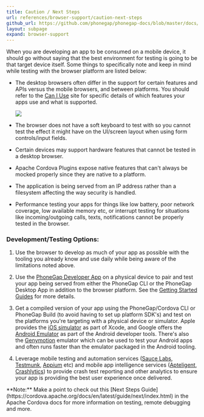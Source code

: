 ```yaml
---
title: Caution / Next Steps
url: references/browser-support/caution-next-steps
github_url: https://github.com/phonegap/phonegap-docs/blob/master/docs/references/browser-support/5-caution-next-steps.html.md
layout: subpage
expand: browser-support
---
```


When you are developing an app to be consumed on a mobile device, it should go without saying that the best environment for testing 
is going to be that target device itself. Some things to specifically note and keep in mind while testing with the browser platform 
are listed below:
 
- The desktop browsers often differ in the support for certain features and APIs versus the mobile browsers, 
and between platforms. You should refer to the [Can I Use](http://caniuse.com) site for specific details of which features your 
apps use and what is supported.

   ![](/images/browser-support/caniuse.png)   
- The browser does not have a soft keyboard to test with so you cannot test the effect it might have on the UI/screen layout when 
using form controls/input fields.
- Certain devices may support hardware features that cannot be tested in a desktop browser.
- Apache Cordova Plugins expose native features that can't always be mocked properly since they are native to a platform.
- The application is being served from an IP address rather than a filesystem affecting the way security is handled.
- Performance testing your apps for things like low battery, poor network coverage, low available memory etc, or interrupt testing for 
 situations like incoming/outgoing calls, texts, notifications cannot be properly tested in the browser.


### Development/Testing Options:
1. Use the browser to develop as much of your app as possible with the tooling you already know and use daily while being aware of the limitations
noted above. 

2. Use the [PhoneGap Developer App](/references/developer-app/) on a physical device to pair and test your app being served from either 
the PhoneGap CLI or the PhoneGap Desktop App in addition to the browser platform. See the [Getting Started Guides](/getting-started/2-install-mobile-app/) for more details. 

2. Get a compiled version of your app using the PhoneGap/Cordova CLI or PhoneGap Build (to avoid having to set up platform SDK's) and test
on the platforms you're targeting with a physical device or simulator. Apple provides the [iOS simulator](https://developer.apple.com/library/ios/documentation/IDEs/Conceptual/iOS_Simulator_Guide/Introduction/Introduction.html)
 as part of Xcode, and Google offers the [Android Emulator](http://developer.android.com/tools/help/emulator.html) as part of the Android developer 
 tools. There's also the [Genymotion](http://genymotion.com/) emulator which can be used to test your Android apps and often runs faster than the  emulator packaged in the Android tooling.
  
2. Leverage mobile testing and automation services ([Sauce Labs](https://saucelabs.com), [Testmunk](https://testmunk.com/), 
[Appium](http://appium) etc) and mobile app intelligence services ([Apteligent](https://www.apteligent.com/), [Crashlytics](https://try.crashlytics.com/)) to 
provide crash test reporting and other analytics to ensure your app is providing the best user experience once delivered.  
 
 <div class="alert--info">**Note:** Make a point to check out this [Next Steps Guide](https://cordova.apache.org/docs/en/latest/guide/next/index.html)
  in the Apache Cordova docs for more information on testing, remote debugging and more.</div>

